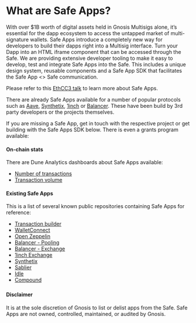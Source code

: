 # What are Safe Apps?

With over $1B worth of digital assets held in Gnosis Multisigs alone, it’s essential for the dapp ecosystem to access the untapped market of multi-signature wallets. Safe Apps introduce a completely new way for developers to build their dapps right into a Multisig interface. Turn your Dapp into an HTML iframe component that can be accessed through the Safe. We are providing extensive developer tooling to make it easy to develop, test and integrate Safe Apps into the Safe. This includes a unique design system, reusable components and a Safe App SDK that facilitates the Safe App <> Safe  communication.

Please refer to this [EthCC3 talk](https://www.youtube.com/watch?v=1GirpNHZPJM\&t=168s) to learn more about Safe Apps.

There are already Safe Apps available for a number of popular protocols such as [Aave](https://aave.com), [Synthetix](https://synthetix.io), [1inch](https://1inch.exchange) or [Balancer](https://balancer.finance). These have been build by 3rd party developers or the projects themselves.

If you are missing a Safe App, get in touch with the respective project or get building with the Safe Apps SDK below. There is even a grants program available:

#### On-chain stats

There are Dune Analytics dashboards about Safe Apps available:

* [Number of transactions](https://explore.duneanalytics.com/dashboard/gnosis-safe---safe-apps-transactions)
* [Transaction volume](https://explore.duneanalytics.com/dashboard/gnosis-safe---safe-apps-volume)

#### Existing Safe Apps

This is a list of several known public repositories containing Safe Apps for reference:

* [Transaction builder](https://github.com/gnosis/safe-react-apps/tree/development/apps/tx-builder)
* [WalletConnect](https://github.com/gnosis/safe-react-apps/tree/development/apps/wallet-connect)
* [Open Zeppelin](https://github.com/OpenZeppelin/upgrades-safe-app)
* [Balancer - Pooling](https://github.com/TomAFrench/pool-management/tree/safe-app)
* [Balancer - Exchange](https://github.com/TomAFrench/balancer-exchange-safe-app/tree/safe-app)
* [1inch Exchange](https://github.com/CryptoManiacsZone/gnosis.1inch.exchange)
* [Synthetix](https://github.com/protofire/safe-app-synthetix-mintr)
* [Sablier](https://github.com/TomAFrench/sablier-safe-app)
* [Idle](https://github.com/krzysu/safe-app-idle)
* [Compound](https://github.com/gnosis/safe-react-apps/tree/development/apps/compound)

###

#### Disclaimer

It is at the sole discretion of Gnosis to list or delist apps from the Safe. Safe Apps are not owned, controlled, maintained, or audited by Gnosis.
